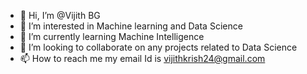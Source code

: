 - 👋 Hi, I’m @Vijith BG
- 👀 I’m interested in Machine learning and Data Science
- 🌱 I’m currently learning Machine Intelligence
- 💞️ I’m looking to collaborate on any projects related to Data Science
- 📫 How to reach me my email Id is vijithkrish24@gmail.com

<!---
crypto-vbg/crypto-vbg is a ✨ special ✨ repository because its `README.md` (this file) appears on your GitHub profile.
You can click the Preview link to take a look at your changes.
--->
